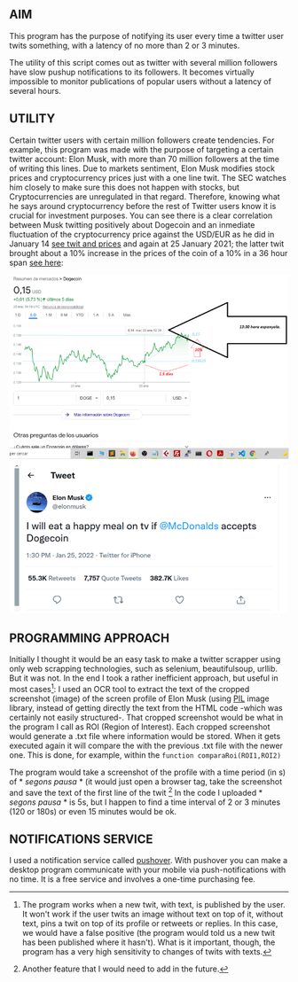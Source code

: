 ## AIM

This program has the purpose of notifying its user every time a twitter user twits something, with a latency of no more than 2 or 3 minutes.

The utility of this script comes out as twitter with several million followers have slow pushup notifications to its followers. It becomes virtually impossible to monitor publications of popular users without a latency of several hours.

## UTILITY

Certain twitter users with certain million followers create tendencies. For example, this program was made with the purpose of targeting a certain twitter account: Elon Musk, with more than 70 million followers at the time of writing this lines. Due to markets sentiment, Elon Musk modifies stock prices and cryptocurrency prices just with a one line twit. The SEC watches him closely to make sure this does not happen with stocks, but Cryptocurrencies are unregulated in that regard. Therefore, knowing what he says around cryptocurrency before the rest of Twitter users know it is crucial for investment purposes. You can see there is a clear correlation between Musk twitting positively about Dogecoin and an inmediate fluctuation of the cryptocurrency price against the USD/EUR as he did in January 14 [see twit and prices](https://github.com/blackcub3s/twitterScrap/blob/main/infoInstalacio/PRECEDENTS/1aManipulacio.jpeg) and again at 25 January 2021; the latter twit brought about a 10% increase in the prices of the coin of a 10% in a 36 hour span [see here](https://github.com/blackcub3s/twitterScrap/blob/main/infoInstalacio/PRECEDENTS/2a%20manipulacio%20mercat%2025gen2021.png):

![musk bull on Dogecoin via tesla](https://github.com/blackcub3s/twitterScrap/blob/main/infoInstalacio/PRECEDENTS/2a%20manipulacio%20mercat%2025gen2021.png)


## PROGRAMMING APPROACH

Initially I thought it would be an easy task to make a twitter scrapper using only web scrapping technologies, such as selenium, beautifulsoup, urllib. But it was not. In the end I took a rather inefficient approach, but useful in most cases[^1]: I used an OCR tool to extract the text of the cropped screenshot (image) of the screen profile of Elon Musk (using [PIL](https://pillow.readthedocs.io/en/stable/) image library, instead of getting directly the text from the HTML code -which was certainly not easily structured-. That cropped screenshot would be what in the program I call as ROI (Region of Interest). Each cropped screenshot would generate a .txt file where information would be stored. When it gets executed again it will compare the with the previous .txt file with the newer one. This is done, for example, within the `function comparaRoi(ROI1,ROI2)`

The program would take a screenshot of the profile with a time period (in s) of * *segons pausa* * (it would just open a browser tag, take the screenshot and save the text of the first line of the twit [^2] In the code I uploaded * *segons pausa* * is 5s, but I happen to find a time interval of 2 or 3 minutes (120 or 180s) or even 15 minutes would be ok.

## NOTIFICATIONS SERVICE 

I used a notification service called [pushover](https://pushover.net/). With pushover you can make a desktop program communicate with your mobile via push-notifications with no time. It is a free service and involves a one-time purchasing fee.



[^1]: The program works when a new twit, with text, is published by the user. It won't work if the user twits an image without text on top of it, without text, pins a twit on top of its profile or retweets or replies. In this case, we would have a false positive (the program would told us a new twit has been published where it hasn't). What is it important, though, the program has a very high sensitivity to changes of twits with texts.

[^2]: Another feature that I would need to add in the future.